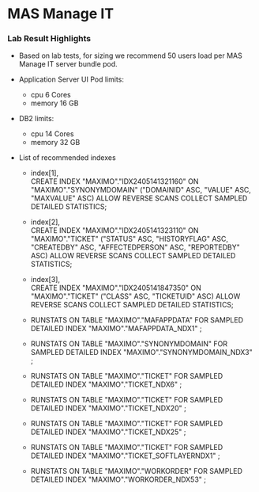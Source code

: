 # MAS Manage IT

### Lab Result Highlights

- Based on lab tests, for sizing we recommend 50 users load per MAS Manage IT server bundle pod.

- Application Server UI Pod limits:
    - cpu 6 Cores
    - memory 16 GB

- DB2 limits:
    - cpu 14 Cores
    - memory 32 GB   

- List of recommended indexes
    - index[1],   
    CREATE INDEX "MAXIMO"."IDX2405141321160" ON "MAXIMO"."SYNONYMDOMAIN"
    ("DOMAINID" ASC, "VALUE" ASC, "MAXVALUE" ASC) ALLOW
    REVERSE SCANS COLLECT SAMPLED DETAILED STATISTICS;

    - index[2],  
    CREATE INDEX "MAXIMO"."IDX2405141323110" ON "MAXIMO"."TICKET"
    ("STATUS" ASC, "HISTORYFLAG" ASC, "CREATEDBY" ASC,
    "AFFECTEDPERSON" ASC, "REPORTEDBY" ASC) ALLOW REVERSE
    SCANS COLLECT SAMPLED DETAILED STATISTICS;

    - index[3],  
    CREATE INDEX "MAXIMO"."IDX2405141847350" ON "MAXIMO"."TICKET"
    ("CLASS" ASC, "TICKETUID" ASC) ALLOW REVERSE SCANS COLLECT SAMPLED DETAILED STATISTICS;

    - RUNSTATS ON TABLE "MAXIMO"."MAFAPPDATA" FOR SAMPLED DETAILED INDEX "MAXIMO"."MAFAPPDATA_NDX1" ;
    - RUNSTATS ON TABLE "MAXIMO"."SYNONYMDOMAIN" FOR SAMPLED DETAILED INDEX "MAXIMO"."SYNONYMDOMAIN_NDX3" ;
    - RUNSTATS ON TABLE "MAXIMO"."TICKET" FOR SAMPLED DETAILED INDEX "MAXIMO"."TICKET_NDX6" ; 
    - RUNSTATS ON TABLE "MAXIMO"."TICKET" FOR SAMPLED DETAILED INDEX "MAXIMO"."TICKET_NDX20" ;
    - RUNSTATS ON TABLE "MAXIMO"."TICKET" FOR SAMPLED DETAILED INDEX "MAXIMO"."TICKET_NDX25" ;
    - RUNSTATS ON TABLE "MAXIMO"."TICKET" FOR SAMPLED DETAILED INDEX "MAXIMO"."TICKET_SOFTLAYERNDX1" ;
    - RUNSTATS ON TABLE "MAXIMO"."WORKORDER" FOR SAMPLED DETAILED INDEX "MAXIMO"."WORKORDER_NDX53" ;



